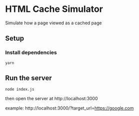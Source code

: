 # HTML Cache Simulator
Simulate how a page viewed as a cached page

## Setup
### Install dependencies
```
yarn
```

## Run the server
```
node index.js
```

then open the server at http://localhost:3000

example: http://localhost:3000/?target_url=https://google.com
